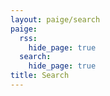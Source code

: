 ```yaml
---
layout: paige/search
paige:
  rss:
    hide_page: true
  search:
    hide_page: true
title: Search
---
```


